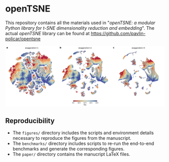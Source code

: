 # openTSNE

This repository contains all the materials used in "*openTSNE: a modular Python library for t-SNE dimensionality reduction and embedding*". The actual *openTSNE* library can be found at https://github.com/pavlin-policar/opentsne

![](figures/png/cao2019.png)

## Reproducibility

- The `figures/` directory includes the scripts and environment details necessary to reproduce the figures from the manuscript.
- The `benchmarks/` directory includes scripts to re-run the end-to-end benchmarks and generate the corresponding figures.
- The `paper/` directory contains the manucript LaTeX files.
